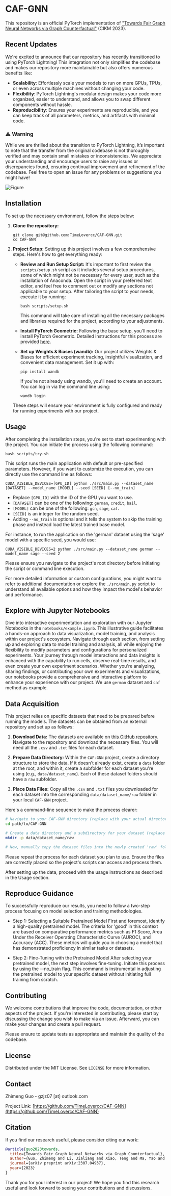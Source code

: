 # CAF-GNN 
This repository is an official PyTorch implementation of ["Towards Fair Graph Neural Networks via Graph Counterfactual"](https://arxiv.org/abs/2307.04937) (CIKM 2023). 

## Recent Updates
We're excited to announce that our repository has recently transitioned to using PyTorch Lightning! This integration not only simplifies the codebase and makes our repository more maintainable but also offers numerous benefits like:
- **Scalability**: Effortlessly scale your models to run on more GPUs, TPUs, or even across multiple machines without changing your code.
- **Flexibility**: PyTorch Lightning's modular design makes your code more organized, easier to understand, and allows you to swap different components without hassle.
- **Reproducibility**: Ensures your experiments are reproducible, and you can keep track of all parameters, metrics, and artifacts with minimal code.
### ⚠️ Warning
While we are thrilled about the transition to PyTorch Lightning, it’s important to note that the transfer from the original codebase is not thoroughly verified and may contain small mistakes or inconsistencies. We appreciate your understanding and encourage users to raise any issues or discrepancies found, ensuring continual improvement and refinement of the codebase. Feel free to open an issue for any problems or suggestions you might have!

![Figure](https://github.com/TimeLovercc/CAF-GNN/blob/main/visual.png)

## Installation
To set up the necessary environment, follow the steps below:

1. **Clone the repository:**
   ```
   git clone git@github.com:TimeLovercc/CAF-GNN.git
   cd CAF-GNN
   ```

2. **Project Setup:**
   Setting up this project involves a few comprehensive steps. Here's how to get everything ready:

   - **Review and Run Setup Script:**
     It's important to first review the `scripts/setup.sh` script as it includes several setup procedures, some of which might not be necessary for every user, such as the installation of Anaconda. Open the script in your preferred text editor, and feel free to comment out or modify any sections not applicable to your setup. After tailoring the script to your needs, execute it by running:
     ```
     bash scripts/setup.sh
     ```
     This command will take care of installing all the necessary packages and libraries required for the project, according to your adjustments.

   - **Install PyTorch Geometric:**
     Following the base setup, you'll need to install PyTorch Geometric. Detailed instructions for this process are provided [here](https://pytorch-geometric.readthedocs.io/en/latest/notes/installation.html).

   - **Set up Weights & Biases (wandb):**
     Our project utilizes Weights & Biases for efficient experiment tracking, insightful visualization, and convenient data management. Set it up with:
     ```
     pip install wandb
     ```
     If you're not already using wandb, you'll need to create an account. You can log in via the command line using:
     ```
     wandb login
     ```

   These steps will ensure your environment is fully configured and ready for running experiments with our project.


## Usage
After completing the installation steps, you're set to start experimenting with the project. You can initiate the process using the following command:
```
bash scripts/try.sh
```

This script runs the main application with default or pre-specified parameters. However, if you want to customize the execution, you can directly use the command line as follows:
```
CUDA_VISIBLE_DEVICES=[GPU_ID] python ./src/main.py --dataset_name [DATASET] --model_name [MODEL] --seed [SEED] [--no_train]
```
- Replace `[GPU_ID]` with the ID of the GPU you want to use.
- `[DATASET]` can be one of the following: `german`, `credit`, `bail`.
- `[MODEL]` can be one of the following: `gcn`, `sage`, `caf`.
- `[SEED]` is an integer for the random seed.
- Adding `--no_train` is optional and it tells the system to skip the training phase and instead load the latest trained base model.

For instance, to run the application on the 'german' dataset using the 'sage' model with a specific seed, you would use:
```
CUDA_VISIBLE_DEVICES=2 python ./src/main.py --dataset_name german --model_name sage --seed 2
```

Please ensure you navigate to the project's root directory before initiating the script or command line execution.

For more detailed information or custom configurations, you might want to refer to additional documentation or explore the `./src/main.py` script to understand all available options and how they impact the model's behavior and performance.

## Explore with Jupyter Notebooks

Dive into interactive experimentation and exploration with our Jupyter Notebooks in the `notebooks/example.ipynb`. This illustrative guide facilitates a hands-on approach to data visualization, model training, and analysis within our project's ecosystem. Navigate through each section, from setting up and exploring data to model training and analysis, all while enjoying the flexibility to modify parameters and configurations for personalized experiments. Your journey through model interactions and data insights is enhanced with the capability to run cells, observe real-time results, and even create your own experiment scenarios. Whether you're analyzing, sharing findings, or contributing your own experiments and visualizations, our notebooks provide a comprehensive and interactive platform to enhance your experience with our project. We use `german` dataset and `caf` method as example.

## Data Acquisition
This project relies on specific datasets that need to be prepared before running the models. The datasets can be obtained from an external repository and set up as follows:

1. **Download Data:**
   The datasets are available on [this GitHub repository](https://github.com/chirag126/nifty). Navigate to the repository and download the necessary files. You will need all the `.csv` and `.txt` files for each dataset.

2. **Prepare Data Directory:**
   Within the `CAF-GNN` project, create a directory structure to store the data. If it doesn't already exist, create a `data` folder at the root, and within it, create a subfolder for each dataset you're using (e.g., `data/dataset_name`). Each of these dataset folders should have a `raw` subfolder.

3. **Place Data Files:**
   Copy all the `.csv` and `.txt` files you downloaded for each dataset into the corresponding `data/dataset_name/raw` folder in your local `CAF-GNN` project.

Here's a command-line sequence to make the process clearer:

```sh
# Navigate to your CAF-GNN directory (replace with your actual directory path)
cd path/to/CAF-GNN

# Create a data directory and a subdirectory for your dataset (replace 'dataset_name' with your actual dataset's name)
mkdir -p data/dataset_name/raw

# Now, manually copy the dataset files into the newly created 'raw' folder
```

Please repeat the process for each dataset you plan to use. Ensure the files are correctly placed so the project's scripts can access and process them.

After setting up the data, proceed with the usage instructions as described in the Usage section.

## Reproduce Guidance
To successfully reproduce our results, you need to follow a two-step process focusing on model selection and training methodologies.

- Step 1: Selecting a Suitable Pretrained Model
  First and foremost, identify a high-quality pretrained model. The criteria for 'good' in this context are based on comparative performance metrics such as F1 Score, Area Under the Receiver Operating Characteristic Curve (AUROC), and Accuracy (ACC). These metrics will guide you in choosing a model that has demonstrated proficiency in similar tasks or datasets.

-  Step 2: Fine-Tuning with the Pretrained Model
  After selecting your pretrained model, the next step involves fine-tuning. Initiate this process by using the --no_train flag. This command is instrumental in adjusting the pretrained model to your specific dataset without initiating full training from scratch.


## Contributing
We welcome contributions that improve the code, documentation, or other aspects of the project. If you're interested in contributing, please start by discussing the change you wish to make via an issue. Afterward, you can make your changes and create a pull request.

Please ensure to update tests as appropriate and maintain the quality of the codebase.

## License
Distributed under the MIT License. See `LICENSE` for more information.

## Contact
Zhimeng Guo - gzjz07 [at] outlook.com

Project Link: [https://github.com/TimeLovercc/CAF-GNN](https://github.com/TimeLovercc/CAF-GNN)

## Citation
If you find our research useful, please consider citing our work:

```bibtex
@article{guo2023towards,
  title={Towards Fair Graph Neural Networks via Graph Counterfactual},
  author={Guo, Zhimeng and Li, Jialiang and Xiao, Teng and Ma, Yao and Wang, Suhang},
  journal={arXiv preprint arXiv:2307.04937},
  year={2023}
}
```

Thank you for your interest in our project! We hope you find this research useful and look forward to seeing your contributions and discussions.
